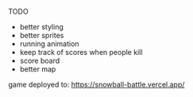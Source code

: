 TODO

- better styling
- better sprites
- running animation
- keep track of scores when people kill
- score board
- better map

game deployed to: https://snowball-battle.vercel.app/
